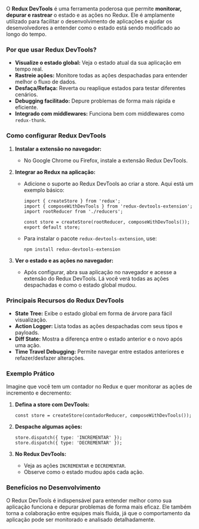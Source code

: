 O **Redux DevTools** é uma ferramenta poderosa que permite **monitorar, depurar e rastrear** o estado e as ações no Redux. Ele é amplamente utilizado para facilitar o desenvolvimento de aplicações e ajudar os desenvolvedores a entender como o estado está sendo modificado ao longo do tempo.

### **Por que usar Redux DevTools?**

- **Visualize o estado global:** Veja o estado atual da sua aplicação em tempo real.
- **Rastreie ações:** Monitore todas as ações despachadas para entender melhor o fluxo de dados.
- **Desfaça/Refaça:** Reverta ou reaplique estados para testar diferentes cenários.
- **Debugging facilitado:** Depure problemas de forma mais rápida e eficiente.
- **Integrado com middlewares:** Funciona bem com middlewares como `redux-thunk`.

### **Como configurar Redux DevTools**

1. **Instalar a extensão no navegador:**
    - No Google Chrome ou Firefox, instale a extensão Redux DevTools.
2. **Integrar ao Redux na aplicação:**
    - Adicione o suporte ao Redux DevTools ao criar a store. Aqui está um exemplo básico:

        ```
        import { createStore } from 'redux';
        import { composeWithDevTools } from 'redux-devtools-extension';
        import rootReducer from './reducers';
        
        const store = createStore(rootReducer, composeWithDevTools());
        export default store;
        ```

    - Para instalar o pacote `redux-devtools-extension`, use:

        ```
        npm install redux-devtools-extension
        ```

3. **Ver o estado e as ações no navegador:**
    - Após configurar, abra sua aplicação no navegador e acesse a extensão do Redux DevTools. Lá você verá todas as ações despachadas e como o estado global mudou.

### **Principais Recursos do Redux DevTools**

- **State Tree:** Exibe o estado global em forma de árvore para fácil visualização.
- **Action Logger:** Lista todas as ações despachadas com seus tipos e payloads.
- **Diff State:** Mostra a diferença entre o estado anterior e o novo após uma ação.
- **Time Travel Debugging:** Permite navegar entre estados anteriores e refazer/desfazer alterações.

### **Exemplo Prático**

Imagine que você tem um contador no Redux e quer monitorar as ações de incremento e decremento:
1. **Defina a store com DevTools:**

    ```
    const store = createStore(contadorReducer, composeWithDevTools());
    ```

2. **Despache algumas ações:**

    ```
    store.dispatch({ type: 'INCREMENTAR' });
    store.dispatch({ type: 'DECREMENTAR' });
    ```

3. **No Redux DevTools:**
    - Veja as ações `INCREMENTAR` e `DECREMENTAR`.
    - Observe como o estado mudou após cada ação.

### **Benefícios no Desenvolvimento**

O Redux DevTools é indispensável para entender melhor como sua aplicação funciona e depurar problemas de forma mais eficaz. Ele também torna a colaboração entre equipes mais fluida, já que o comportamento da aplicação pode ser monitorado e analisado detalhadamente.


